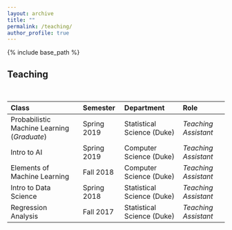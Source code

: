```yaml
---
layout: archive
title: ""
permalink: /teaching/
author_profile: true
---
```


{% include base_path %}

## Teaching

<br/>

Class  |Semester |Department |Role 
:---------|:----------|:--------------|:----
 Probabilistic Machine Learning (*Graduate*) |Spring 2019 |Statistical Science (Duke) | *Teaching Assistant*
 Intro to AI |Spring 2019   |Computer Science (Duke) | *Teaching Assistant*
 Elements of Machine Learning |Fall 2018 |Computer Science (Duke) |*Teaching Assistant*
 Intro to Data Science |Spring 2018 |Statistical Science (Duke) |*Teaching Assistant*
 Regression Analysis |Fall 2017 |Statistical Science (Duke) | *Teaching Assistant*
